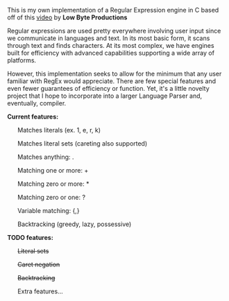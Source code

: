 This is my own implementation of a Regular Expression engine in C based off of this [video](https://www.google.com/url?sa=t&rct=j&q=&esrc=s&source=video&cd=&cad=rja&uact=8&ved=2ahUKEwjg1oia2qKDAxUeQjABHfRZAqsQtwJ6BAgTEAI&url=https%3A%2F%2Fwww.youtube.com%2Fwatch%3Fv%3Du01jb8YN2Lw&usg=AOvVaw204mcjZ0xRkhD6FRxvW-QT&opi=89978449) by **Low Byte Productions**

Regular expressions are used pretty everywhere involving user input since we communicate in languages and text. In its most basic form, it scans through text and finds characters. At its most complex, we have engines built for efficiency with advanced capabilities supporting a wide array of platforms.

However, this implementation seeks to allow for the minimum that any user familiar with RegEx would appreciate. There are few special features and even fewer guarantees of efficiency or function. Yet, it's a little novelty project that I hope to incorporate into a larger Language Parser and, eventually, compiler.

**Current features:**

<ul>
  
  Matches literals (ex. 1, e, r, k)

  Matches literal sets (careting also supported)
  
  Matches anything: .
  
  Matching one or more: +

  Matching zero or more: *

  Matching zero or one: ?

  Variable matching: {,}

  Backtracking (greedy, lazy, possessive)
</ul>

**TODO features:**

<ul>
  
  ~~Literal sets~~

  ~~Caret negation~~
  
  ~~Backtracking~~
  
  Extra features...
</ul>
